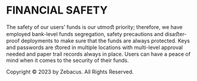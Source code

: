 # FINANCIAL SAFETY

The safety of our users’ funds is our utmoﬆ priority; therefore, we have employed bank-level funds segregation, safety precautions and disaﬆer-proof deployments to make sure that the funds are always protected. Keys and passwords are ﬆored in multiple locations with multi-level approval needed and paper trail records always in place. Users can have a peace of mind when it comes to the security of their funds.



Copyright © 2023 by Zebacus. All Rights Reserved.
